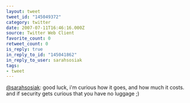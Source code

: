 ```yaml
---
layout: tweet
tweet_id: "145049372"
category: twitter
date: 2007-07-11T16:46:16.000Z
source: Twitter Web Client
favorite_count: 0
retweet_count: 0
is_reply: true
in_reply_to_id: "145041862"
in_reply_to_user: sarahsosiak
tags:
- tweet
---
```


[@sarahsosiak](https://twitter.com/@sarahsosiak): good luck, i'm curious how it goes, and how much it costs. and if security gets curious that you have no luggage ;)
